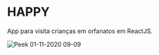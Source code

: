 # HAPPY

App para visita crianças em orfanatos em ReactJS.


![Peek 01-11-2020 09-09](https://user-images.githubusercontent.com/60434681/97803545-e15a6780-1c28-11eb-9984-32550bd7c1d1.gif)
